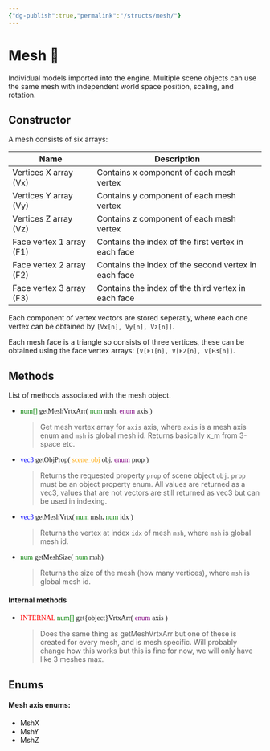 ```yaml
---
{"dg-publish":true,"permalink":"/structs/mesh/"}
---
```


# Mesh 🔳
Individual models imported into the engine. Multiple scene objects can use the same mesh with independent world space position, scaling, and rotation.


## Constructor
A mesh consists of six arrays:

| Name | Description | 
| --- | --- | 
| Vertices X array (Vx) | Contains x component of each mesh vertex |
| Vertices Y array (Vy) | Contains y component of each mesh vertex |
| Vertices Z array (Vz) | Contains z component of each mesh vertex |
| Face vertex 1 array (F1) | Contains the index of the first vertex in each face |
| Face vertex 2 array (F2) | Contains the index of the second vertex in each face |
| Face vertex 3 array (F3) | Contains the index of the third vertex in each face |

Each component of vertex vectors are stored seperatly, where each one vertex can be obtained by `[Vx[n], Vy[n], Vz[n]]`.

Each mesh face is a triangle so consists of three vertices, these can be obtained using the face vertex arrays: `[V[F1[n], V[F2[n], V[F3[n]]`.

 ## Methods
List of methods associated with the mesh object.
- <font face="consolas"> <font color="green">num[]</font> getMeshVrtxArr( <font color="green">num</font> msh, <font color="purple">enum</font> axis )</font> 
	>Get mesh vertex array for `axis` axis, where `axis` is a mesh axis enum and `msh` is global mesh id. Returns basically x_m from 3-space etc.
- <font face="consolas"> <font color="blue">vec3</font> getObjProp( <font color="orange">scene_obj</font> obj, <font color="purple">enum</font> prop )</font>
	>Returns the requested property `prop` of scene object `obj`. `prop` must be an object property enum.
	>All values are returned as a vec3, values that are not vectors are still returned as vec3 but can be used in indexing.
- <font face="consolas"> <font color="blue">vec3</font> getMeshVrtx( <font color="green">num</font> msh, <font color="green">num</font> idx )</font>
	>Returns the vertex at index `idx` of mesh `msh`, where `msh` is global mesh id.
- <font face="consolas"> <font color="green">num</font> getMeshSize( <font color="green">num</font> msh)</font>
	>Returns the size of the mesh (how many vertices), where `msh` is global mesh id.

#### Internal methods
- <font face="consolas"> <font color="red">INTERNAL</font> <font color="green">num[]</font> get{object}VrtxArr( <font color="purple">enum</font> axis )</font>
	>Does the same thing as getMeshVrtxArr but one of these is created for every mesh, and is mesh specific. Will probably change how this works but this is fine for now, we will only have like 3 meshes max.

## Enums
#### Mesh axis enums:
- MshX
- MshY
- MshZ